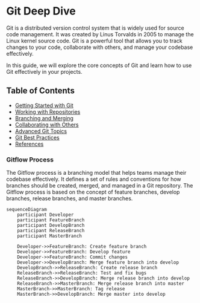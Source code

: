 # Git Deep Dive

Git is a distributed version control system that is widely used for source code management. It was created by Linus Torvalds in 2005 to manage the Linux kernel source code. Git is a powerful tool that allows you to track changes to your code, collaborate with others, and manage your codebase effectively.

In this guide, we will explore the core concepts of Git and learn how to use Git effectively in your projects.

## Table of Contents

- [Getting Started with Git](getting-started.md)
- [Working with Repositories](repositories.md)
- [Branching and Merging](branching-and-merging.md)
- [Collaborating with Others](collaboration.md)
- [Advanced Git Topics](advanced-topics.md)
- [Git Best Practices](best-practices.md)
- [References](references.md)


### Gitflow Process

The Gitflow process is a branching model that helps teams manage their codebase effectively. It defines a set of rules and conventions for how branches should be created, merged, and managed in a Git repository. The Gitflow process is based on the concept of feature branches, develop branches, release branches, and master branches.

```mermaid
sequenceDiagram
    participant Developer
    participant FeatureBranch
    participant DevelopBranch
    participant ReleaseBranch
    participant MasterBranch

    Developer->>FeatureBranch: Create feature branch
    Developer->>FeatureBranch: Develop feature
    Developer->>FeatureBranch: Commit changes
    Developer->>DevelopBranch: Merge feature branch into develop
    DevelopBranch->>ReleaseBranch: Create release branch
    ReleaseBranch->>ReleaseBranch: Test and fix bugs
    ReleaseBranch->>DevelopBranch: Merge release branch into develop
    ReleaseBranch->>MasterBranch: Merge release branch into master
    MasterBranch->>MasterBranch: Tag release
    MasterBranch->>DevelopBranch: Merge master into develop
```